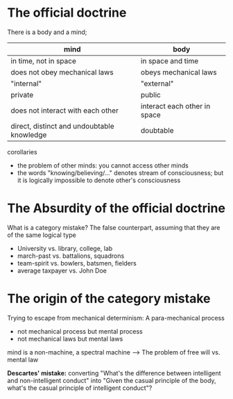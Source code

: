 # The official doctrine
There is a body and a mind;

| mind                                       | body                         |
| ------------------------------------------ | ---------------------------- |
| in time, not in space                      | in space and time            |
| does not obey mechanical laws              | obeys mechanical laws        |
| "internal"                                 | "external"                   |
| private                                    | public                       |
| does not interact with each other          | interact each other in space |
| direct, distinct and undoubtable knowledge | doubtable                    |

corollaries

- the problem of other minds: you cannot access other minds
- the words "knowing/believing/..." denotes stream of consciousness; but it is logically impossible to denote other's consciousness

# The Absurdity of the official doctrine

What is a category mistake? The false counterpart, assuming that they are of the same logical type

- University vs. library, college, lab
- march-past vs. battalions, squadrons
- team-spirit vs. bowlers, batsmen, fielders
- average taxpayer vs. John Doe

# The origin of the category mistake

Trying to escape from mechanical determinism: A para-mechanical process

- not mechanical process but mental process
- not mechanical laws but mental laws

mind is a non-machine, a spectral machine --> The problem of free will vs. mental law

**Descartes' mistake:**
converting "What's the difference between intelligent and non-intelligent conduct" into "Given the casual principle of the body, what's the casual principle of intelligent conduct"?

